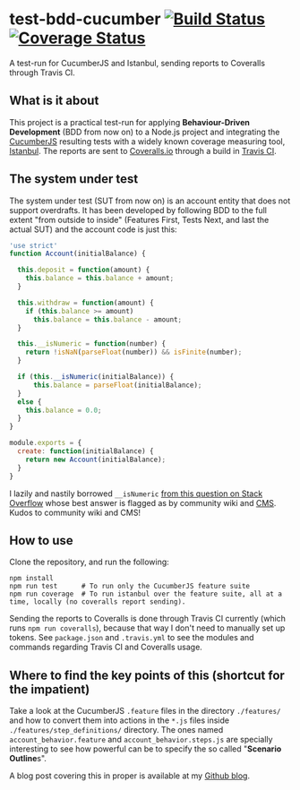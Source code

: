 # test-bdd-cucumber [![Build Status](https://travis-ci.org/gvisoc/test-bdd-cucumber.svg?branch=master)](https://travis-ci.org/gvisoc/test-bdd-cucumber) [![Coverage Status](https://coveralls.io/repos/github/gvisoc/test-bdd-cucumber/badge.svg?branch=master)](https://coveralls.io/github/gvisoc/test-bdd-cucumber?branch=master)
A test-run for CucumberJS and Istanbul, sending reports to Coveralls through Travis CI.

## What is it about
This project is a practical test-run for applying **Behaviour-Driven Development** (BDD from now on) to a Node.js project and integrating the [CucumberJS](https://cucumber.io) resulting tests with a widely known coverage measuring tool, [Istanbul](https://github.com/gotwarlost/istanbul). The reports are sent to [Coveralls.io](https://coveralls.io) through a build in [Travis CI](https://travis-ci.org).

## The system under test
The system under test (SUT from now on) is an account entity that does not support overdrafts. It has been developed by following BDD to the full extent "from outside to inside" (Features First, Tests Next, and last the actual SUT) and the account code is just this:

```javascript
'use strict'
function Account(initialBalance) {

  this.deposit = function(amount) {
    this.balance = this.balance + amount;
  }

  this.withdraw = function(amount) {
    if (this.balance >= amount)
      this.balance = this.balance - amount;
  }

  this.__isNumeric = function(number) {
    return !isNaN(parseFloat(number)) && isFinite(number);
  }

  if (this.__isNumeric(initialBalance)) {
      this.balance = parseFloat(initialBalance);
  }
  else {
    this.balance = 0.0;
  }
}

module.exports = {
  create: function(initialBalance) {
    return new Account(initialBalance);
  }
}
```

I lazily and nastily borrowed `__isNumeric` [from this question on Stack Overflow](http://stackoverflow.com/questions/18082/validate-decimal-numbers-in-javascript-isnumeric) whose best answer is flagged as by community wiki and [CMS](http://stackoverflow.com/users/5445). Kudos to community wiki and CMS!

## How to use
Clone the repository, and run the following:

```
npm install
npm run test      # To run only the CucumberJS feature suite
npm run coverage  # To run istanbul over the feature suite, all at a time, locally (no coveralls report sending).
```
Sending the reports to Coveralls is done through Travis CI currently (which runs `npm run coveralls`), because that way I don't need to manually set up tokens. See `package.json` and `.travis.yml` to see the modules and commands regarding Travis CI and Coveralls usage.


## Where to find the key points of this (shortcut for the impatient)
Take a look at the CucumberJS `.feature` files in the directory `./features/` and how to convert them into actions in the `*.js` files inside `./features/step_definitions/` directory. The ones named `account_behavior.feature` and `account_behavior.steps.js` are specially interesting to see how powerful can be to specify the so called "**Scenario Outline**s".

A blog post covering this in proper is available at my [Github blog](http://gvisoc.com/automated-testing/2017/02/11/bdd-test-run.html).
